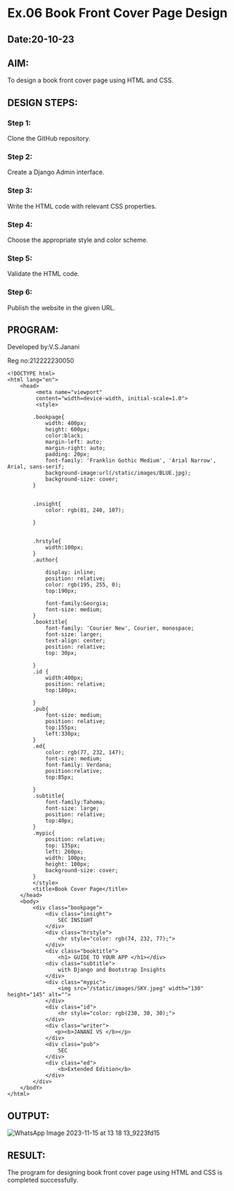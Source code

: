 # Ex.06 Book Front Cover Page Design
## Date:20-10-23

## AIM:
To design a book front cover page using HTML and CSS.

## DESIGN STEPS:

### Step 1:
Clone the GitHub repository.

### Step 2:
Create a Django Admin interface.

### Step 3:
Write the HTML code with relevant CSS properties.

### Step 4:
Choose the appropriate style and color scheme.

### Step 5:
Validate the HTML code.

### Step 6:
Publish the website in the given URL.

## PROGRAM:

Developed by:V.S.Janani

Reg no:212222230050

```
<!DOCTYPE html>
<html lang="en">
    <head>
         <meta name="viewport" 
         content="width=device-width, initial-scale=1.0">
         <style>

        .bookpage{
            width: 400px;
            height: 600px;
            color:black;
            margin-left: auto;
            margin-right: auto;
            padding: 20px;
            font-family: 'Franklin Gothic Medium', 'Arial Narrow', Arial, sans-serif;
            background-image:url(/static/images/BLUE.jpg);
            background-size: cover;
        }
            

        .insight{
            color: rgb(81, 240, 107);

        }

        
        .hrstyle{
            width:100px;
        }
        .author{
        
            display: inline;
            position: relative;
            color: rgb(195, 255, 0);
            top:190px;
            
            font-family:Georgia;
            font-size: medium;
        }
        .booktitle{
            font-family: 'Courier New', Courier, monospace;
            font-size: larger;
            text-align: center;
            position: relative;
            top: 30px;
        
        }
        .id {
            width:400px;
            position: relative;
            top:180px;
            
        }
        .pub{
            font-size: medium;
            position: relative;
            top:155px;
            left:330px;
        }
        .ed{
            color: rgb(77, 232, 147);
            font-size: medium;
            font-family: Verdana;
            position:relative;
            top:85px;

        }
        .subtitle{
            font-family:Tahoma;
            font-size: large;
            position: relative;
            top:40px;
        }
        .mypic{
            position: relative;
            top: 135px;
            left: 260px;
            width: 100px;
            height: 100px;
            background-size: cover;
        }
        </style>
        <title>Book Cover Page</title>
    </head>
    <body>
        <div class="bookpage">
            <div class="insight">
                SEC INSIGHT
            </div>
            <div class="hrstyle">
                <hr style="color: rgb(74, 232, 77);">
            </div>
            <div class="booktitle">
                <h1> GUIDE TO YOUR APP </h1></div>
            <div class="subtitle">
                with Django and Bootstrap Insights
            </div>
            <div class="mypic">
                <img src="/static/images/SKY.jpeg" width="130" height="145" alt="">
            </div>
            <div class="id">
                <hr style="color: rgb(230, 30, 30);">
            </div>
            <div class="writer">
               <p><b>JANANI VS </b></p>
            </div>
            <div class="pub">
                SEC
            </div>
            <div class="ed">
                <b>Extended Edition</b>
            </div>
        </div>
    </bodY>
</html>
```


## OUTPUT:
![WhatsApp Image 2023-11-15 at 13 18 13_9223fd15](https://github.com/janani225/cover/assets/113497333/8d5a8aab-3320-476f-a269-3aba3155022a)


## RESULT:
The program for designing book front cover page using HTML and CSS is completed successfully.
